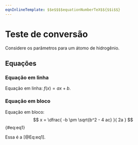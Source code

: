 ```yaml
---
eqnInlineTemplate: $$e$$$$equationNumberTeX$${$$i$$}
---
```


# Teste de conversão

Considere os parâmetros para um átomo de hidrogênio.

## Equações

### Equação em linha

Equação em linha: $f(x) = ax + b$.

### Equação em bloco

Equação em bloco:
$$
    x = \dfrac{ -b \pm \sqrt{b^2 - 4 ac} }{ 2a }
$$
{#eq:eq1}

Essa é a [@Eq:eq1].
